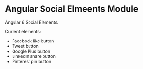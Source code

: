 # Angular Social Elmeents Module

Angular 6 Social Elements.

Current elements:

 - Facebook like button
 - Tweet button
 - Google Plus button
 - LinkedIn share button
 - Pinterest pin button
